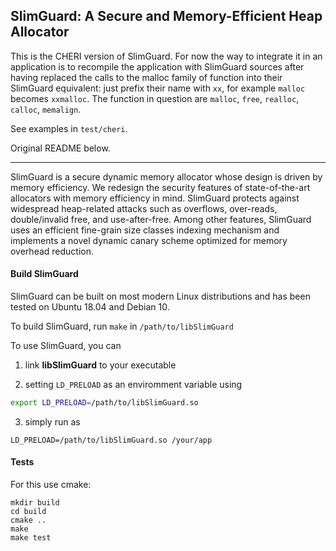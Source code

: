 ## SlimGuard: A Secure and Memory-Efficient Heap Allocator

This is the CHERI version of SlimGuard. For now the way to integrate it in an
application is to recompile the application with SlimGuard sources after having
replaced the calls to the malloc family of function into their SlimGuard
equivalent: just prefix their name with `xx`, for example `malloc` becomes
`xxmalloc`. The function in question are `malloc`, `free`, `realloc`, `calloc`,
`memalign`.

See examples in `test/cheri`.

Original README below.

---

SlimGuard is a secure dynamic memory allocator whose design is driven by memory
efficiency. We redesign the security features of state-of-the-art allocators
with memory efficiency in mind. SlimGuard protects against widespread heap-related
attacks such as overflows, over-reads, double/invalid free, and use-after-free.
Among other features, SlimGuard uses an efficient fine-grain size classes indexing
mechanism and implements a novel dynamic canary scheme optimized for memory
overhead reduction.

#### Build SlimGuard

SlimGuard can be built on most modern Linux distributions and has been tested on
Ubuntu 18.04 and Debian 10.

To build SlimGuard, run ```make``` in ```/path/to/libSlimGuard```

To use SlimGuard, you can 
1. link __libSlimGuard__ to your executable

2. setting ```LD_PRELOAD``` as an enviromment variable using 
```bash
export LD_PRELOAD=/path/to/libSlimGuard.so
```

3. simply run as 
```
LD_PRELOAD=/path/to/libSlimGuard.so /your/app
```

#### Tests

For this use cmake:
```
mkdir build
cd build
cmake ..
make
make test
```
